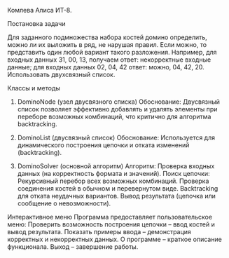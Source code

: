 Комлева Алиса ИТ-8.

Постановка задачи 

Для заданного подмножества набора костей домино определить, можно ли их выложить в ряд, не нарушая правил. Если можно, то представить один любой вариант такого разложения. Например, для входных данных 31, 00, 13, получаем ответ: некорректные входные данные; для входных данных 02, 04, 42 ответ: можно, 04, 42, 20. Использовать двухсвязный список. 

Классы и методы
1. DominoNode (узел двусвязного списка)
Обоснование:
Двусвязный список позволяет эффективно добавлять и удалять элементы при переборе возможных комбинаций, что критично для алгоритма backtracking.

2. DominoList (двусвязный список)
Обоснование:
Используется для динамического построения цепочки и отката изменений (backtracking).

3. DominoSolver (основной алгоритм)
Алгоритм:
Проверка входных данных (на корректность формата и значений).
Поиск цепочки:
Рекурсивный перебор всех возможных комбинаций.
Проверка соединения костей в обычном и перевернутом виде.
Backtracking для отката неудачных вариантов.
Вывод результата (цепочка или сообщение о невозможности).

Интерактивное меню
Программа предоставляет пользовательское меню:
Проверить возможность построения цепочки – ввод костей и вывод результата.
Показать примеры ввода – демонстрация корректных и некорректных данных.
О программе – краткое описание функционала.
Выход – завершение работы.
